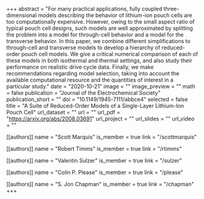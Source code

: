 +++
abstract = "For many practical applications, fully coupled three-dimensional models describing the behavior of lithium-ion pouch cells are too computationally expensive. However, owing to the small aspect ratio of typical pouch cell designs, such models are well approximated by splitting the problem into a model for through-cell behavior and a model for the transverse behavior. In this paper, we combine different simplifications to through-cell and transverse models to develop a hierarchy of reduced-order pouch cell models. We give a critical numerical comparison of each of these models in both isothermal and thermal settings, and also study their performance on realistic drive cycle data. Finally, we make recommendations regarding model selection, taking into account the available computational resource and the quantities of interest in a particular study."
date = "2020-10-21"
image = ""
image_preview = ""
math = false
publication = "Journal of the Electrochemical Society"
publication_short = ""
doi = "10.1149/1945-7111/abbce4"
selected = false
title = "A Suite of Reduced-Order Models of a Single-Layer Lithium-Ion Pouch Cell"
url_dataset = ""
url = ""
url_pdf = "https://arxiv.org/abs/2008.03691"
url_project = ""
url_slides = ""
url_video = ""

[[authors]]
    name = "Scott Marquis"
    is_member = true
    link = "/scottmarquis"

[[authors]]
    name = "Robert Timms"
    is_member = true
    link = "/rtimms"

[[authors]]
    name = "Valentin Sulzer"
    is_member = true
    link = "/sulzer"

[[authors]]
    name = "Colin P. Please"
    is_member = true
    link = "/please"

[[authors]]
    name = "S. Jon Chapman"
    is_member = true
    link = "/chapman"
+++
